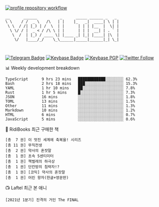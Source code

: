 [![profile repository workflow](https://github.com/vbalien/vbalien/actions/workflows/push.yml/badge.svg)](https://github.com/vbalien/vbalien/actions/workflows/push.yml)
```
__      ______          _      _____ ______ _   _ 
\ \    / /  _ \   /\   | |    |_   _|  ____| \ | |
 \ \  / /| |_) | /  \  | |      | | | |__  |  \| |
  \ \/ / |  _ < / /\ \ | |      | | |  __| | . ` |
   \  /  | |_) / ____ \| |____ _| |_| |____| |\  |
    \/   |____/_/    \_\______|_____|______|_| \_|
                                                  
                                                  
```
[![Telegram Badge](https://img.shields.io/badge/-Telegram-2CA5E0?logo=telegram)](https://t.me/vbalien)
[![Keybase Badge](https://img.shields.io/badge/-Keybase-33A0FF?logo=keybase&logoColor=white)](https://keybase.io/vbalien)
[![Keybase PGP](https://img.shields.io/keybase/pgp/vbalien)](http://sks.pod02.fleetstreetops.com/pks/lookup?search=0xE98CF73DE1E36F7D1B8A383AFD987F8DBE513071&fingerprint=on&op=index)
[![Twitter Follow](https://img.shields.io/twitter/follow/_elnyan)](https://twitter.com/_elnyan)

📊 Weekly development breakdown
```
TypeScript      9 hrs 23 mins   ████████████░░░░░░░░ 62.3%
Bash            2 hrs 18 mins   ███░░░░░░░░░░░░░░░░░ 15.3%
YAML            1 hr 10 mins    ██░░░░░░░░░░░░░░░░░░ 7.8%
Rust            1 hr 5 mins     █░░░░░░░░░░░░░░░░░░░ 7.3%
JSON            16 mins         ░░░░░░░░░░░░░░░░░░░░ 1.8%
TOML            13 mins         ░░░░░░░░░░░░░░░░░░░░ 1.5%
Other           11 mins         ░░░░░░░░░░░░░░░░░░░░ 1.3%
Markdown        10 mins         ░░░░░░░░░░░░░░░░░░░░ 1.2%
HTML            6 mins          ░░░░░░░░░░░░░░░░░░░░ 0.7%
JavaScript      5 mins          ░░░░░░░░░░░░░░░░░░░░ 0.6%
```
📖 RidiBooks 최근 구매한 책
```
[총  7 권] 이 멋진 세계에 축복을! 시리즈 
[총 11 권] 무직전생 
[총  2 권] 약사의 혼잣말 
[총  1 권] 초속 5센티미터 
[총  1 권] 책벌레의 하극상 
[총  1 권] 단칸방의 침략자!? 
[총  1 권] [코믹] 약사의 혼잣말 
[총  1 권] 어린 왕자(한글+영문판) 
```
📺 Laftel 최근 본 애니
```
[2021년 1분기] 진격의 거인 The FINAL
```
